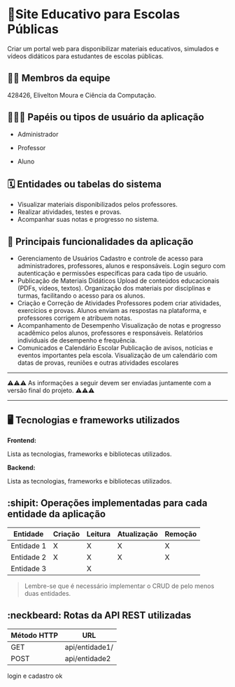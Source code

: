 # :checkered_flag:Site Educativo para Escolas Públicas

Criar um portal web para disponibilizar materiais educativos, simulados e vídeos didáticos para estudantes de escolas públicas. 

## :technologist: Membros da equipe

428426, Elivelton Moura e Ciência da Computação.

## :people_holding_hands: Papéis ou tipos de usuário da aplicação

- Administrador

- Professor 

- Aluno


## :spiral_calendar: Entidades ou tabelas do sistema

* Visualizar materiais disponibilizados pelos professores.
* Realizar atividades, testes e provas.
* Acompanhar suas notas e progresso no sistema.

## :triangular_flag_on_post:	 Principais funcionalidades da aplicação

* Gerenciamento de Usuários
Cadastro e controle de acesso para administradores, professores, alunos e responsáveis.
Login seguro com autenticação e permissões específicas para cada tipo de usuário.
* Publicação de Materiais Didáticos
Upload de conteúdos educacionais (PDFs, vídeos, textos).
Organização dos materiais por disciplinas e turmas, facilitando o acesso para os alunos.
* Criação e Correção de Atividades
Professores podem criar atividades, exercícios e provas.
Alunos enviam as respostas na plataforma, e professores corrigem e atribuem notas.
* Acompanhamento de Desempenho
Visualização de notas e progresso acadêmico pelos alunos, professores e responsáveis.
Relatórios individuais de desempenho e frequência.
* Comunicados e Calendário Escolar
Publicação de avisos, notícias e eventos importantes pela escola.
Visualização de um calendário com datas de provas, reuniões e outras atividades escolares


----

:warning::warning::warning: As informações a seguir devem ser enviadas juntamente com a versão final do projeto. :warning::warning::warning:


----

## :desktop_computer: Tecnologias e frameworks utilizados

**Frontend:**

Lista as tecnologias, frameworks e bibliotecas utilizados.

**Backend:**

Lista as tecnologias, frameworks e bibliotecas utilizados.


## :shipit: Operações implementadas para cada entidade da aplicação


| Entidade| Criação | Leitura | Atualização | Remoção |
| --- | --- | --- | --- | --- |
| Entidade 1 | X |  X  |X  | X |
| Entidade 2 | X |   X |  X | X |
| Entidade 3 |  |  X  |  |  |

> Lembre-se que é necessário implementar o CRUD de pelo menos duas entidades.

## :neckbeard: Rotas da API REST utilizadas

| Método HTTP | URL |
| --- | --- |
| GET | api/entidade1/|
| POST | api/entidade2 |

login e cadastro ok
